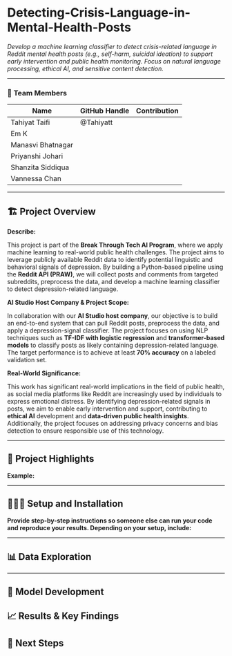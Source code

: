 # Detecting-Crisis-Language-in-Mental-Health-Posts
_Develop a machine learning classifier to detect crisis-related language in Reddit mental health posts (e.g., self-harm, suicidal ideation) to support early intervention and public health monitoring. 
Focus on natural language processing, ethical AI, and sensitive content detection._


---

### 👥 **Team Members**



| Name             | GitHub Handle | Contribution                                                             |
|------------------|---------------|--------------------------------------------------------------------------|
| Tahiyat Taifi       | @Tahiyatt |           |
| Em K                |           |           |
| Manasvi Bhatnagar   |           |           |
| Priyanshi Johari    |           |           |
| Shanzita Siddiqua   |           |           |
| Vannessa Chan       |           |          |

---
## 🏗️ **Project Overview**

**Describe:**
<!--
- How this project is connected to the Break Through Tech AI Program
- Your AI Studio host company and the project objective and scope
- The real-world significance of the problem and the potential impact of your work
-->

This project is part of the **Break Through Tech AI Program**, where we apply machine learning to real-world public health challenges. The project aims to leverage publicly 
available Reddit data to identify potential linguistic and behavioral signals of depression. By building a Python-based pipeline using the **Reddit API (PRAW)**, we will collect posts
and comments from targeted subreddits, preprocess the data, and develop a machine learning classifier to detect depression-related language.

**AI Studio Host Company & Project Scope:**

In collaboration with our **AI Studio host company**, our objective is to build an end-to-end system that can pull Reddit posts, preprocess the data, and apply a depression-signal classifier.
The project focuses on using NLP techniques such as **TF-IDF with logistic regression** and **transformer-based models** to classify posts as likely containing depression-related language. The target performance 
is to achieve at least **70% accuracy** on a labeled validation set.

**Real-World Significance:**

This work has significant real-world implications in the field of public health, as social media platforms like Reddit are increasingly used by individuals to express emotional distress. 
By identifying depression-related signals in posts, we aim to enable early intervention and support, contributing to **ethical AI** development and **data-driven public health insights**. 
Additionally, the project focuses on addressing privacy concerns and bias detection to ensure responsible use of this technology.

---

## 🎯 **Project Highlights**

**Example:**
<!-- 
- Developed a machine learning model using `[model type/technique]` to address `[challenge project task]`.
- Achieved `[key metric or result]`, demonstrating `[value or impact]` for `[host company]`.
- Generated actionable insights to inform business decisions at `[host company or stakeholders]`.
- Implemented `[specific methodology]` to address industry constraints or expectations.
-->
---

## 👩🏽‍💻 **Setup and Installation**

**Provide step-by-step instructions so someone else can run your code and reproduce your results. Depending on your setup, include:**
<!-- 
* How to clone the repository
* How to install dependencies
* How to set up the environment
* How to access the dataset(s)
* How to run the notebook or scripts
-->
---



## 📊 **Data Exploration**
<!-- 
**You might consider describing the following (as applicable):**

* The dataset(s) used: origin, format, size, type of data
* Data exploration and preprocessing approaches
* Insights from your Exploratory Data Analysis (EDA)
* Challenges and assumptions when working with the dataset(s)

**Potential visualizations to include:**

* Plots, charts, heatmaps, feature visualizations, sample dataset images
-->
---

## 🧠 **Model Development**
<!--
**You might consider describing the following (as applicable):**

* Model(s) used (e.g., CNN with transfer learning, regression models)
* Feature selection and Hyperparameter tuning strategies
* Training setup (e.g., % of data for training/validation, evaluation metric, baseline performance)


---
-->
## 📈 **Results & Key Findings**
<!--
**You might consider describing the following (as applicable):**

* Performance metrics (e.g., Accuracy, F1 score, RMSE)
* How your model performed
* Insights from evaluating model fairness

**Potential visualizations to include:**

* Confusion matrix, precision-recall curve, feature importance plot, prediction distribution, outputs from fairness or explainability tools

---
-->

## 🚀 **Next Steps**
<!--
**You might consider addressing the following (as applicable):**

* What are some of the limitations of your model?
* What would you do differently with more time/resources?
* What additional datasets or techniques would you explore?

---
-->
<!--
## 📝 **License**

If applicable, indicate how your project can be used by others by specifying and linking to an open source license type (e.g., MIT, Apache 2.0). Make sure your Challenge Advisor approves of the selected license type.

**Example:**
This project is licensed under the MIT License.

---

## 📄 **References** (Optional but encouraged)

Cite relevant papers, articles, or resources that supported your project.

---

## 🙏 **Acknowledgements** (Optional but encouraged)

Thank your Challenge Advisor, host company representatives, TA, and others who supported your project.
